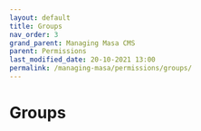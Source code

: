```yaml
---
layout: default
title: Groups
nav_order: 3
grand_parent: Managing Masa CMS
parent: Permissions
last_modified_date: 20-10-2021 13:00
permalink: /managing-masa/permissions/groups/
---
```


# Groups